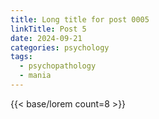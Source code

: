 ```yaml
---
title: Long title for post 0005
linkTitle: Post 5
date: 2024-09-21
categories: psychology
tags:
  - psychopathology
  - mania
---
```

{{< base/lorem count=8 >}}
